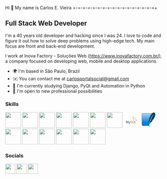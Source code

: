 Hi 👋 My name is Carlos E. Vieira
=-=-=-=-=-=-=-=-=-=-=-=-=-=-=-=-=+

Full Stack Web Developer
------------------------

I'm a 40 years old developer and hacking since I was 24. I love to code and figure it out how to solve deep problems using high-edge tech. My main focus are front and back-end development.

I work at Inova Factory - Soluções Web (https://www.inovafactory.com.br/), a company focused on developing web, mobile and desktop applications.

* 🌍  I'm based in São Paulo, Brazil
* ✉️  You can contact me at [carlosportalsocial@gmail.com](mailto:carlosportalsocial@gmail.com)
* 🧠  I'm currently studying Django, PyQt and Automation in Python
* 🤝  I'm open to new professional possibilities

### Skills

<p>
<img src="https://cdn-icons-png.flaticon.com/512/732/732212.png" width="50" height="50">
<img src="https://cdn-icons-png.flaticon.com/512/732/732190.png" width="50" height="50">
<img src="https://avatars.githubusercontent.com/u/2918581?s=280&v=4" width="50" height="50">
<img src="https://user-images.githubusercontent.com/4727/38117842-2d270f22-336c-11e8-8413-e5daf9ae41e9.png" width="50" height="50">
<img src="https://avatars.githubusercontent.com/u/70142?s=280&v=4" width="50" height="50">
<img src="https://cdn.icon-icons.com/icons2/1381/PNG/512/com_94184.png" width="50" height="50">
<img src="https://avatars0.githubusercontent.com/u/958072" width="50" height="50">
<img src="https://raw.githubusercontent.com/github/explore/80688e429a7d4ef2fca1e82350fe8e3517d3494d/topics/mysql/mysql.png" width="50" height="50">
<img src="https://raw.githubusercontent.com/github/explore/2d218e3aa252dc90eef269b34eeec1fbd15dc07e/topics/sqlite/sqlite.png" width="50" height="50">
<img src="https://camo.githubusercontent.com/7b23e6c442adf9ef0714d6b52c2621b3ebef58bcc2f101b8dabab05904201e4f/68747470733a2f2f63646e2e69636f6e73636f75742e636f6d2f69636f6e2f667265652f706e672d3235362f6a6176612d34332d3536393330352e706e67" width="50" height="50">
<img src="https://user-images.githubusercontent.com/20749736/29601283-58be7ef6-87f8-11e7-82b5-0bfe982044d2.png" width="50" height="50">
<img src="https://camo.githubusercontent.com/9f7002fa85f5bc686e82076e686b18b1b56835800059e455b9f913a091d9083c/687474703a2f2f75706c6f61642e77696b696d656469612e6f72672f77696b6970656469612f636f6d6d6f6e732f7468756d622f632f63332f507974686f6e2d6c6f676f2d6e6f746578742e7376672f3230303070782d507974686f6e2d6c6f676f2d6e6f746578742e7376672e706e67" width="50" height="50">
<img src="https://upload.wikimedia.org/wikipedia/commons/thumb/f/fc/Qt_logo_2013.svg/1200px-Qt_logo_2013.svg.png" width="50" height="50">
<img src="https://camo.githubusercontent.com/537f66454b766b0d56da91225206ebf6d28ecff24d84668d52cf9430e02460fd/68747470733a2f2f63646e2e776f726c64766563746f726c6f676f2e636f6d2f6c6f676f732f646a616e676f2e737667" width="50" height="50">
<img src="https://camo.githubusercontent.com/4b2b52e6181813394e588e93a0c96a6db56d02cdbed133e9989b24a99da8c659/68747470733a2f2f64617368626f6172642e736e617063726166742e696f2f736974655f6d656469612f6170706d656469612f323031372f30342f7770636f6d2e706e67" width="50" height="50">
</p>

### Socials

<p align="left"><a href="https://github.com/carlos-e-vieira" target="_blank" rel="noreferrer"><img src="https://raw.githubusercontent.com/danielcranney/readme-generator/main/public/icons/socials/github-dark.svg" width="32" height="32" /></a> <a href="https://www.linkedin.com/in/carlos-eduardo-1a740a1a2/" target="_blank" rel="noreferrer"><img src="https://raw.githubusercontent.com/danielcranney/readme-generator/main/public/icons/socials/linkedin.svg" width="32" height="32" /></a> <a href="https://www.instagram.com/carloseduvie/" target="_blank" rel="noreferrer"><img src="https://raw.githubusercontent.com/danielcranney/readme-generator/main/public/icons/socials/instagram.svg" width="32" height="32" /></a> </p>


